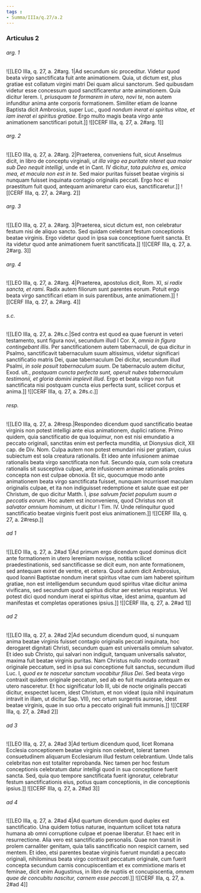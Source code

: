 ```yaml
---
tags : 
- Summa/IIIa/q.27/a.2
---
```


### Articulus 2

###### arg. 1
![[LEO IIIa, q. 27, a. 2#arg. 1|Ad secundum sic proceditur. Videtur quod beata virgo sanctificata fuit ante animationem. Quia, ut dictum est, plus gratiae est collatum virgini matri Dei quam alicui sanctorum. Sed quibusdam videtur esse concessum quod sanctificarentur ante animationem. Quia dicitur Ierem. I, *priusquam te formarem in utero, novi te*, non autem infunditur anima ante corporis formationem. Similiter etiam de Ioanne Baptista dicit Ambrosius, super Luc., quod *nondum inerat ei spiritus vitae, et iam inerat ei spiritus gratiae*. Ergo multo magis beata virgo ante animationem sanctificari potuit.]]
![[CERF IIIa, q. 27, a. 2#arg. 1]]

###### arg. 2
![[LEO IIIa, q. 27, a. 2#arg. 2|Praeterea, conveniens fuit, sicut Anselmus dicit, in libro de conceptu virginali, *ut illa virgo ea puritate niteret qua maior sub Deo nequit intelligi*, unde et in Cant. IV dicitur, *tota pulchra es, amica mea, et macula non est in te*. Sed maior puritas fuisset beatae virginis si nunquam fuisset inquinata contagio originalis peccati. Ergo hoc ei praestitum fuit quod, antequam animaretur caro eius, sanctificaretur.]]
![[CERF IIIa, q. 27, a. 2#arg. 2]]

###### arg. 3
![[LEO IIIa, q. 27, a. 2#arg. 3|Praeterea, sicut dictum est, non celebratur festum nisi de aliquo sancto. Sed quidam celebrant festum conceptionis beatae virginis. Ergo videtur quod in ipsa sua conceptione fuerit sancta. Et ita videtur quod ante animationem fuerit sanctificata.]]
![[CERF IIIa, q. 27, a. 2#arg. 3]]

###### arg. 4
![[LEO IIIa, q. 27, a. 2#arg. 4|Praeterea, apostolus dicit, Rom. XI, *si radix sancta, et rami*. Radix autem filiorum sunt parentes eorum. Potuit ergo beata virgo sanctificari etiam in suis parentibus, ante animationem.]]
![[CERF IIIa, q. 27, a. 2#arg. 4]]

###### s.c.
![[LEO IIIa, q. 27, a. 2#s.c.|Sed contra est quod ea quae fuerunt in veteri testamento, sunt figura novi, secundum illud I Cor. X, *omnia in figura contingebant illis*. Per sanctificationem autem tabernaculi, de qua dicitur in Psalmo, sanctificavit tabernaculum suum altissimus, videtur significari sanctificatio matris Dei, quae tabernaculum Dei dicitur, secundum illud Psalmi, *in sole posuit tabernaculum suum*. De tabernaculo autem dicitur, Exod. ult., *postquam cuncta perfecta sunt, operuit nubes tabernaculum testimonii, et gloria domini implevit illud*. Ergo et beata virgo non fuit sanctificata nisi postquam cuncta eius perfecta sunt, scilicet corpus et anima.]]
![[CERF IIIa, q. 27, a. 2#s.c.]]

###### resp.
![[LEO IIIa, q. 27, a. 2#resp.|Respondeo dicendum quod sanctificatio beatae virginis non potest intelligi ante eius animationem, duplici ratione. Primo quidem, quia sanctificatio de qua loquimur, non est nisi emundatio a peccato originali, sanctitas enim est perfecta munditia, ut Dionysius dicit, XII cap. de Div. Nom. Culpa autem non potest emundari nisi per gratiam, cuius subiectum est sola creatura rationalis. Et ideo ante infusionem animae rationalis beata virgo sanctificata non fuit. Secundo quia, cum sola creatura rationalis sit susceptiva culpae, ante infusionem animae rationalis proles concepta non est culpae obnoxia. Et sic, quocumque modo ante animationem beata virgo sanctificata fuisset, nunquam incurrisset maculam originalis culpae, et ita non indiguisset redemptione et salute quae est per Christum, de quo dicitur Matth. I, *ipse salvum faciet populum suum a peccatis eorum*. Hoc autem est inconveniens, quod Christus non sit *salvator omnium hominum*, ut dicitur I Tim. IV. Unde relinquitur quod sanctificatio beatae virginis fuerit post eius animationem.]]
![[CERF IIIa, q. 27, a. 2#resp.]]

###### ad 1
![[LEO IIIa, q. 27, a. 2#ad 1|Ad primum ergo dicendum quod dominus dicit ante formationem in utero Ieremiam novisse, notitia scilicet praedestinationis, sed sanctificasse se dicit eum, non ante formationem, sed antequam exiret de ventre, et cetera. Quod autem dicit Ambrosius, quod Ioanni Baptistae nondum inerat spiritus vitae cum iam haberet spiritum gratiae, non est intelligendum secundum quod spiritus vitae dicitur anima vivificans, sed secundum quod spiritus dicitur aer exterius respiratus. Vel potest dici quod nondum inerat ei spiritus vitae, idest anima, quantum ad manifestas et completas operationes ipsius.]]
![[CERF IIIa, q. 27, a. 2#ad 1]]

###### ad 2
![[LEO IIIa, q. 27, a. 2#ad 2|Ad secundum dicendum quod, si nunquam anima beatae virginis fuisset contagio originalis peccati inquinata, hoc derogaret dignitati Christi, secundum quam est universalis omnium salvator. Et ideo sub Christo, qui salvari non indiguit, tanquam universalis salvator, maxima fuit beatae virginis puritas. Nam Christus nullo modo contraxit originale peccatum, sed in ipsa sui conceptione fuit sanctus, secundum illud Luc. I, *quod ex te nascetur sanctum vocabitur filius Dei*. Sed beata virgo contraxit quidem originale peccatum, sed ab eo fuit mundata antequam ex utero nasceretur. Et hoc significatur Iob III, ubi de nocte originalis peccati dicitur, exspectet lucem, idest Christum, et non videat (quia nihil inquinatum intravit in illam, ut dicitur Sap. VII), nec ortum surgentis aurorae, idest beatae virginis, quae in suo ortu a peccato originali fuit immunis.]]
![[CERF IIIa, q. 27, a. 2#ad 2]]

###### ad 3
![[LEO IIIa, q. 27, a. 2#ad 3|Ad tertium dicendum quod, licet Romana Ecclesia conceptionem beatae virginis non celebret, tolerat tamen consuetudinem aliquarum Ecclesiarum illud festum celebrantium. Unde talis celebritas non est totaliter reprobanda. Nec tamen per hoc festum conceptionis celebratum datur intelligi quod in sua conceptione fuerit sancta. Sed, quia quo tempore sanctificata fuerit ignoratur, celebratur festum sanctificationis eius, potius quam conceptionis, in die conceptionis ipsius.]]
![[CERF IIIa, q. 27, a. 2#ad 3]]

###### ad 4
![[LEO IIIa, q. 27, a. 2#ad 4|Ad quartum dicendum quod duplex est sanctificatio. Una quidem totius naturae, inquantum scilicet tota natura humana ab omni corruptione culpae et poenae liberatur. Et haec erit in resurrectione. Alia vero est sanctificatio personalis. Quae non transit in prolem carnaliter genitam, quia talis sanctificatio non respicit carnem, sed mentem. Et ideo, etsi parentes beatae virginis fuerunt mundati a peccato originali, nihilominus beata virgo contraxit peccatum originale, cum fuerit concepta secundum carnis concupiscentiam et ex commixtione maris et feminae, dicit enim Augustinus, in libro de nuptiis et concupiscentia, *omnem quae de concubitu nascitur, carnem esse peccati*.]]
![[CERF IIIa, q. 27, a. 2#ad 4]]

